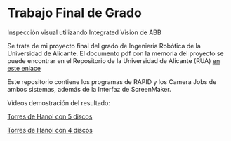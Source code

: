 # Trabajo Final de Grado
Inspección visual utilizando Integrated Vision de ABB

Se trata de mi proyecto final del grado de Ingeniería Robótica de la Universidad de Alicante. El documento pdf con la memoria del proyecto se puede encontrar en el Repositorio de la Universidad de Alicante (RUA) [en este enlace](http://hdl.handle.net/10045/135244)

Este repositorio contiene los programas de RAPID y los Camera Jobs de ambos sistemas, además de la Interfaz de ScreenMaker.

Vídeos demostración del resultado:

[Torres de Hanoi con 5 discos](https://youtu.be/MMayfdIml_k)

[Torres de Hanoi con 4 discos](https://youtu.be/1jYcu-vAqAg)
